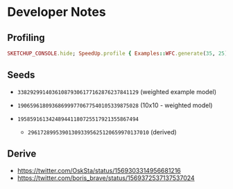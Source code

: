 # Developer Notes

## Profiling

```rb
SKETCHUP_CONSOLE.hide; SpeedUp.profile { Examples::WFC.generate(35, 25) }
```

## Seeds

- `338292991403610879306177162876237841129` (weighted example model)

- `190659618093686999770677540105339875028` (10x10 - weighted model)

- `195859161342489441180725517921355867494`
  - `296172899539013093395625120659970137010` (derived)

## Derive

- https://twitter.com/OskSta/status/1569303314956681216
- https://twitter.com/boris_brave/status/1569372537137537024
